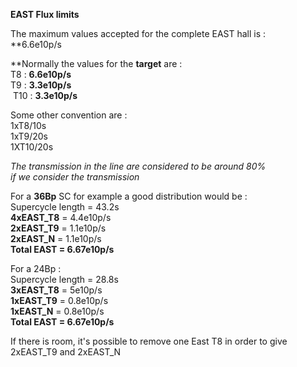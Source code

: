 
**EAST Flux limits**  
  
The maximum values accepted for the complete EAST hall is :   
**6.6e10p/s  
  
**Normally the values for the **target** are :  
 T8 : **6.6e10p/s**   
 T9 : **3.3e10p/s**  
 T10 : **3.3e10p/s**  
  
Some other convention are :  
1xT8/10s  
1xT9/20s  
1XT10/20s  
  
_The transmission in the line are considered to be around 80%  
if we consider the transmission_  
  
For a **36Bp** SC for example a good distribution would be :   
Supercycle length = 43.2s  
**4xEAST_T8** = 4.4e10p/s  
**2xEAST_T9** = 1.1e10p/s  
**2xEAST_N** = 1.1e10p/s  
**Total EAST = 6.67e10p/s**  
  
For a 24Bp :   
Supercycle length = 28.8s  
**3xEAST_T8** = 5e10p/s  
**1xEAST_T9** = 0.8e10p/s  
**1xEAST_N** = 0.8e10p/s   
**Total EAST = 6.67e10p/s**  
  
If there is room, it's possible to remove one East T8 in order to give 2xEAST_T9 and 2xEAST_N